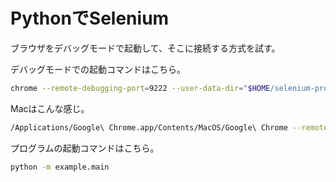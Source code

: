 # PythonでSelenium

ブラウザをデバッグモードで起動して、そこに接続する方式を試す。

デバッグモードでの起動コマンドはこちら。

```bash
chrome --remote-debugging-port=9222 --user-data-dir="$HOME/selenium-profile"
```

Macはこんな感じ。

```bash
/Applications/Google\ Chrome.app/Contents/MacOS/Google\ Chrome --remote-debugging-port=9222 --user-data-dir="$HOME/selenium-profile"
```

プログラムの起動コマンドはこちら。

```bash
python -m example.main
```
